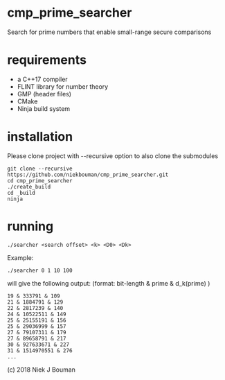 # cmp_prime_searcher
Search for prime numbers that enable small-range secure comparisons

# requirements
- a C++17 compiler
- FLINT library for number theory
- GMP (header files)
- CMake
- Ninja build system

# installation
Please clone project with --recursive option to also clone the submodules

    git clone --recursive https://github.com/niekbouman/cmp_prime_searcher.git
    cd cmp_prime_searcher
    ./create_build
    cd _build
    ninja

# running

    ./searcher <search offset> <k> <D0> <Dk>
        
Example:

    ./searcher 0 1 10 100

will give the following output: 
(format:  bit-length & prime & d_k(prime) )

    19 & 333791 & 109
    21 & 1884791 & 129
    22 & 2817239 & 140
    24 & 10522511 & 149
    25 & 25155191 & 156
    25 & 29036999 & 157
    27 & 79107311 & 179
    27 & 89658791 & 217
    30 & 927633671 & 227
    31 & 1514970551 & 276
    ...

(c) 2018 Niek J Bouman
